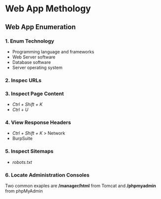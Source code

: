 # Web App Methology
## Web App Enumeration
### 1. Enum Technology
  - Programming language and frameworks
  - Web Server software
  - Database software
  - Server operating system
### 2. Inspec URLs
### 3. Inspect Page Content
  - *Ctrl + Shift + K*
  - *Ctrl + U*
### 4. View Response Headers
  - *Ctrl + Shift + K* > Network
  - BurpSuite
### 5. Inspect Sitemaps
  - *robots.txt*
### 6. Locate Administration Consoles
Two common exaples are **/manager/html** from Tomcat and **/phpmyadmin** from phpMyAdmin
